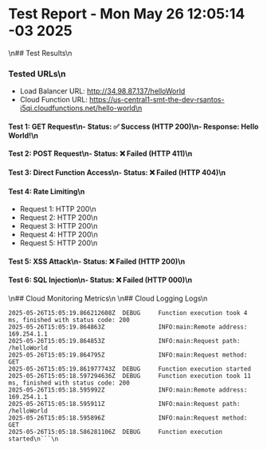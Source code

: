 # Test Report - Mon May 26 12:05:14 -03 2025
\n## Test Results\n
### Tested URLs\n
- Load Balancer URL: http://34.98.87.137/helloWorld
- Cloud Function URL: https://us-central1-smt-the-dev-rsantos-i5qi.cloudfunctions.net/hello-world\n
#### Test 1: GET Request\n- Status: ✅ Success (HTTP 200)\n- Response: Hello World!\n
#### Test 2: POST Request\n- Status: ❌ Failed (HTTP 411)\n
#### Test 3: Direct Function Access\n- Status: ❌ Failed (HTTP 404)\n
#### Test 4: Rate Limiting\n
- Request 1: HTTP 200\n
- Request 2: HTTP 200\n
- Request 3: HTTP 200\n
- Request 4: HTTP 200\n
- Request 5: HTTP 200\n
#### Test 5: XSS Attack\n- Status: ❌ Failed (HTTP 200)\n
#### Test 6: SQL Injection\n- Status: ❌ Failed (HTTP 000)\n
\n## Cloud Monitoring Metrics\n
\n## Cloud Logging Logs\n
```\nTIMESTAMP                       SEVERITY  TEXT_PAYLOAD
2025-05-26T15:05:19.866212608Z  DEBUG     Function execution took 4 ms, finished with status code: 200
2025-05-26T15:05:19.864863Z               INFO:main:Remote address: 169.254.1.1
2025-05-26T15:05:19.864853Z               INFO:main:Request path: /helloWorld
2025-05-26T15:05:19.864795Z               INFO:main:Request method: GET
2025-05-26T15:05:19.861977743Z  DEBUG     Function execution started
2025-05-26T15:05:18.597294636Z  DEBUG     Function execution took 11 ms, finished with status code: 200
2025-05-26T15:05:18.595992Z               INFO:main:Remote address: 169.254.1.1
2025-05-26T15:05:18.595911Z               INFO:main:Request path: /helloWorld
2025-05-26T15:05:18.595896Z               INFO:main:Request method: GET
2025-05-26T15:05:18.586281106Z  DEBUG     Function execution started\n```\n
